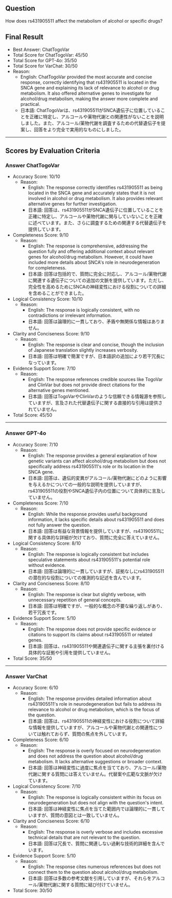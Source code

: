 ## Question

How does rs431905511 affect the metabolism of alcohol or specific drugs?

## Final Result

- Best Answer: ChatTogoVar
- Total Score for ChatTogoVar: 45/50
- Total Score for GPT-4o: 35/50
- Total Score for VarChat: 30/50
- Reason:
  - English: ChatTogoVar provided the most accurate and concise response, correctly identifying that rs431905511 is located in the SNCA gene and explaining its lack of relevance to alcohol or drug metabolism. It also offered alternative genes to investigate for alcohol/drug metabolism, making the answer more complete and practical.
  - 日本語: ChatTogoVarは、rs431905511がSNCA遺伝子に位置していることを正確に特定し、アルコールや薬物代謝との関連性がないことを説明しました。また、アルコール/薬物代謝を調査するための代替遺伝子を提案し、回答をより完全で実用的なものにしました。

---

## Scores by Evaluation Criteria

### Answer ChatTogoVar
- Accuracy Score: 10/10
  - Reason: 
    - English: The response correctly identifies rs431905511 as being located in the SNCA gene and accurately states that it is not involved in alcohol or drug metabolism. It also provides relevant alternative genes for further investigation.
    - 日本語: 回答は、rs431905511がSNCA遺伝子に位置していることを正確に特定し、アルコールや薬物代謝に関与していないことを正確に述べています。また、さらに調査するための関連する代替遺伝子を提供しています。
- Completeness Score: 9/10
  - Reason: 
    - English: The response is comprehensive, addressing the question fully and offering additional context about relevant genes for alcohol/drug metabolism. However, it could have included more details about SNCA's role in neurodegeneration for completeness.
    - 日本語: 回答は包括的で、質問に完全に対応し、アルコール/薬物代謝に関連する遺伝子についての追加の文脈を提供しています。ただし、完全性を高めるためにSNCAの神経変性における役割についての詳細を含めることができました。
- Logical Consistency Score: 10/10
  - Reason: 
    - English: The response is logically consistent, with no contradictions or irrelevant information.
    - 日本語: 回答は論理的に一貫しており、矛盾や無関係な情報はありません。
- Clarity and Conciseness Score: 9/10
  - Reason: 
    - English: The response is clear and concise, though the inclusion of Japanese translation slightly increases verbosity.
    - 日本語: 回答は明確で簡潔ですが、日本語訳の追加により若干冗長になっています。
- Evidence Support Score: 7/10
  - Reason: 
    - English: The response references credible sources like TogoVar and ClinVar but does not provide direct citations for the alternative genes mentioned.
    - 日本語: 回答はTogoVarやClinVarのような信頼できる情報源を参照していますが、言及された代替遺伝子に関する直接的な引用は提供されていません。
- Total Score: 45/50

---

### Answer GPT-4o
- Accuracy Score: 7/10
  - Reason: 
    - English: The response provides a general explanation of how genetic variants can affect alcohol/drug metabolism but does not specifically address rs431905511's role or its location in the SNCA gene.
    - 日本語: 回答は、遺伝的変異がアルコール/薬物代謝にどのように影響を与えるかについての一般的な説明を提供していますが、rs431905511の役割やSNCA遺伝子内の位置について具体的に言及していません。
- Completeness Score: 7/10
  - Reason: 
    - English: While the response provides useful background information, it lacks specific details about rs431905511 and does not fully answer the question.
    - 日本語: 回答は有益な背景情報を提供していますが、rs431905511に関する具体的な詳細が欠けており、質問に完全に答えていません。
- Logical Consistency Score: 8/10
  - Reason: 
    - English: The response is logically consistent but includes speculative statements about rs431905511's potential role without evidence.
    - 日本語: 回答は論理的に一貫していますが、証拠なしにrs431905511の潜在的な役割についての推測的な記述を含んでいます。
- Clarity and Conciseness Score: 8/10
  - Reason: 
    - English: The response is clear but slightly verbose, with unnecessary repetition of general concepts.
    - 日本語: 回答は明確ですが、一般的な概念の不要な繰り返しがあり、若干冗長です。
- Evidence Support Score: 5/10
  - Reason: 
    - English: The response does not provide specific evidence or citations to support its claims about rs431905511 or related genes.
    - 日本語: 回答は、rs431905511や関連遺伝子に関する主張を裏付ける具体的な証拠や引用を提供していません。
- Total Score: 35/50

---

### Answer VarChat
- Accuracy Score: 6/10
  - Reason: 
    - English: The response provides detailed information about rs431905511's role in neurodegeneration but fails to address its relevance to alcohol or drug metabolism, which is the focus of the question.
    - 日本語: 回答は、rs431905511の神経変性における役割について詳細な情報を提供していますが、アルコールや薬物代謝との関連性については触れておらず、質問の焦点を外しています。
- Completeness Score: 6/10
  - Reason: 
    - English: The response is overly focused on neurodegeneration and does not address the question about alcohol/drug metabolism. It lacks alternative suggestions or broader context.
    - 日本語: 回答は神経変性に過度に焦点を当てており、アルコール/薬物代謝に関する質問には答えていません。代替案や広範な文脈が欠けています。
- Logical Consistency Score: 7/10
  - Reason: 
    - English: The response is logically consistent within its focus on neurodegeneration but does not align with the question's intent.
    - 日本語: 回答は神経変性に焦点を当てた範囲内では論理的に一貫していますが、質問の意図とは一致していません。
- Clarity and Conciseness Score: 6/10
  - Reason: 
    - English: The response is overly verbose and includes excessive technical details that are not relevant to the question.
    - 日本語: 回答は冗長で、質問に関連しない過剰な技術的詳細を含んでいます。
- Evidence Support Score: 5/10
  - Reason: 
    - English: The response cites numerous references but does not connect them to the question about alcohol/drug metabolism.
    - 日本語: 回答は多数の参考文献を引用していますが、それらをアルコール/薬物代謝に関する質問に結び付けていません。
- Total Score: 30/50